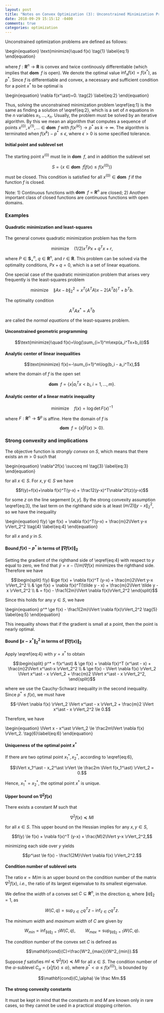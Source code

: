 ```yaml
---
layout: post
title: "Notes on Convex Optimization (3): Unconstrained Minimization Problems"
date: 2018-09-29 15:15:12 -0400
comments: true
categories: optimization
---
```


Unconstrained optimization problems are defined as follows:

\begin{equation}
\text{minimize}\quad f(x)
\tag{1} \label{eq:1}
\end{equation}

where $f: \mathbf{R}^n \rightarrow \mathbf{R}$ is convex and twice continously differentiable (which implies that $\mathbf{dom}\enspace f$ is open). We denote the optimal value $\inf_xf(x)=f(x^\ast)$, as $p^\ast$. Since $f$ is differentiable and convex, a necessary and sufficient condition for a point $x^\ast$ to be optimal is

\begin{equation}
\nabla f(x^\ast)=0.
\tag{2} \label{eq:2}
\end{equation}

Thus, solving the unconstrained minimization problem \eqref{eq:1} is the same as finding a solution of \eqref{eq:2}, which is a set of $n$ equations in the $n$ variables $x_1, \dots, x_n$. Usually, the problem must be solved by an iterative algorithm. By this we mean an algorithm that computes a sequence of points $x^{(0)}, x^{(1)}, \dots \in \mathbf{dom}\enspace f$ with $f(x^{(k)})\rightarrow p^\ast$ as $k\rightarrow\infty$. The algorithm is terminated when $f(x^{k}) - p^\ast \le \epsilon$, where $\epsilon>0$ is some specified tolerance.

<!--more-->

#### Initial point and sublevel set

The starting point $x^{(0)}$ must lie in $\mathbf{dom}\enspace f$, and in addition the sublevel set

$$ S = \{x \in \mathbf{dom}\enspace f \vert f(x) \le f(x^{(0)})\} $$

must be closed. This condition is satisfied for all $x^{(0)}\in\mathbf{dom}\enspace f$ if the function $f$ is closed.

Note: 1) Continuous functions with $\mathbf{dom}\enspace f=\mathbf{R}^n$ are closed; 2) Another important class of closed functions are continuous functions with open domains.

### Examples

#### Quadratic minimization and least-squares

The general convex quadratic minimization problem has the form

$$\text{minimize}\quad (1/2)x^TPx+q^Tx+r, $$

where $P\in\mathbf{S}_+^n$, $q\in\mathbf{R}^n$, and $r\in\mathbf{R}$. This problem can be solved via the optimality conditions, $Px+q=0$, which is a set of linear equations.

One special case of the quadratic minimization problem that arises very frequently is the least-squares problem

$$\text{minimize}\quad \lVert Ax-b\rVert_2^2=x^T(A^TA)x-2(A^Tb)^T+b^Tb.$$

The optimality condition

$$A^TAx^\ast=A^Tb$$

are called the *normal equations* of the least-squares problem. 

#### Unconstrained geometric programming

$$\text{minimize}\quad f(x)=\log(\sum_{i=1}^m\exp(a_i^Tx+b_i))$$

#### Analytic center of linear inequalities

$$\text{minimize} f(x)=-\sum_{i=1}^m\log(b_i - a_i^Tx),$$

where the domain of $f$ is the open set

$$\mathbf{dom}\enspace f=\{x\vert a_i^Tx<b_i,i=1,\dots,m\}.$$

#### Analytic center of a linear matrix inequality

$$\text{minimize}\quad f(x)=\log\det F(x)^{-1}$$

where $F: \mathbf{R}^n\rightarrow\mathbf{S}^p$ is affine. Here the domain of $f$ is 

$$\mathbf{dom}\enspace f=\{x\vert F(x) \succ 0\}.$$

### Strong convexity and implications

The objective function is *strongly convex* on $S$, which means that there exists an $m>0$ such that 

\begin{equation}
\nabla^2f(x) \succeq mI
\tag{3} \label{eq:3}
\end{equation}

for all $x\in S$.  For $x, y \in S$ we have

$$f(y)=f(x)+\nabla f(x)^T(y-x) + \frac12(y-x)^T\nabla^2f(z)(y-x)$$

for some $z$ on the line segement $[x, y]$. By the strong convexity assumption \eqref{eq:3}, the last term on the righthand side is at least $(m/2)\lVert y-x\rVert^2_2$, so we have the inequality

\begin{equation}
f(y) \ge f(x) + \nabla f(x)^T(y-x) + \frac{m}2\lVert y-x \rVert_2^2
\tag{4} \label{eq:4}
\end{equation}

for all $x$ and $y$ in $S$.

#### Bound $f(x)-p^\ast$ in terms of $\lVert \nabla f(x) \rVert_2$

Setting the gradient of the righthand side of \eqref{eq:4} with respect to $y$ equal to zero, we find that $\tilde y = x-(1/m)\nabla f(x)$ minimizes the righthand side. Therefore we have

$$\begin{split}
f(y) &\ge f(x) + \nabla f(x)^T (y-x) + \frac{m}2\lVert y-x \rVert_2^2 \\
& \ge f(x) + \nabla f(x)^T(\tilde y - x) + \frac{m}2\lVert \tilde y - x \rVert_2^2 \\
& = f(x) - \frac1{2m}\lVert \nabla f(x)\rVert_2^2
\end{split}$$

Since this holds for any $y\in S$, we have

\begin{equation}
p^* \ge f(x) - \frac1{2m}\lVert \nabla f(x)\rVert_2^2
\tag{5} \label{eq:5}
\end{equation}

This inequality shows that if the gradient is small at a point, then the point is nearly optimal.

#### Bound $\lVert x-x^\ast\rVert_2^2$ in terms of $\lVert \nabla f(x) \rVert_2$

Apply \eqref{eq:4} with $y=x^\ast$ to obtain

$$\begin{split}
p^* = f(x^\ast)  & \ge f(x) + \nabla f(x)^T (x^\ast - x) + \frac{m}2\lVert x^\ast-x \rVert_2^2 \\
& \ge f(x) - \lVert \nabla f(x) \rVert_2 \lVert x^\ast - x \rVert_2 + \frac{m}2 \lVert x^\ast - x \rVert_2^2,
\end{split}$$

where we use the Cauchy-Schwarz inequality in the second inequality. Since $p^\ast \le f(x)$, we must have

$$-\lVert \nabla f(x) \rVert_2 \lVert x^\ast - x \rVert_2 + \frac{m}2 \lVert x^\ast - x \rVert_2^2 \le 0.$$

Therefore, we have

\begin{equation}
\lVert x - x^\ast \rVert_2 \le \frac2m\lVert \nabla f(x) \rVert_2.
\tag{6}\label{eq:6}
\end{equation}

#### Uniqueness of the optimal point $x^\ast$

If there are two optimal point $x^\ast_1, x^\ast_2$, according to \eqref{eq:6}, 

$$\lVert x_1^\ast - x_2^\ast \rVert \le \frac2m \lVert f(x_1^\ast) \rVert_2 = 0.$$

Hence, $x_1^\ast = x_2^\ast$, the optimal point $x^\ast$ is unique.

#### Upper bound on $\nabla^2f(x)$

There exists a  constant $M$ such that 

$$\nabla^2 f(x) \preceq MI$$

for all $x \in S$. This upper bound on the Hessian implies for any $x, y \in S$,

$$f(y) \le f(x) + \nabla f(x)^T (y-x) + \frac{M}2\lVert y-x \rVert_2^2,$$

minimizing each side over $y$ yields

$$p^\ast \le f(x) - \frac1{2M}\lVert \nabla f(x) \rVert_2^2.$$

#### Condition number of sublevel sets

The ratio $\kappa=M/m$ is an upper bound on the condition number of the matrix $\nabla^2 f(x)$, *i.e.*, the ratio of its largest eigenvalue to its smallest eigenvalue.

We define the *width* of a convex set $C \subseteq \mathbf{R}^n$, in the direction $q$, where $\lVert q \rVert_2 = 1$, as

$$W(C, q) = \sup_{z \in C} q^T z - \inf_{z\in C}q^Tz.$$

The *minimum width* and *maximum width* of $C$ are given by

$$W_{min}=\inf_{\lVert q\rVert_2=1}W(C,q), \qquad W_{max}=\sup_{\lVert q\rVert_2=1}W(C,q).$$

The *condition number* of the convex set $C$ is defined as

$$\mathbf{cond}(C)=\frac{W^2_{max}}{W^2_{min}}.$$

Suppose $f$ satisfies $mI \preceq \nabla^2 f(x) \preceq MI$ for all $x\in S$. The condition number of the $\alpha$-sublevel $C_\alpha=\{x \vert f(x) \le \alpha\}$, where $p^\ast < \alpha \le f(x^{(0)})$, is bounded by

$$\mathbf{cond}(C_\alpha) \le \frac Mm.$$

#### The strong convexity constants

It must be kept in mind that the constants $m$ and $M$ are known only in rare cases, so they cannot be used in a practical stopping criterion.
